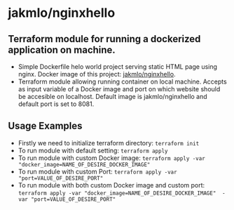 # jakmlo/nginxhello
## Terraform module for running a dockerized application on machine.
* Simple Dockerfile helo world project serving static HTML page using nginx. Docker image of this project: [jakmlo/nginxhello](https://hub.docker.com/repository/docker/jakmlo/nginxhello).
* Terraform module allowing running container on local machine. Accepts as input variable of a Docker image and port on which website should be accesible on localhost. Default image is jakmlo/nginxhello and default port is set to 8081.


## Usage Examples
* Firstly we need to initialize terraform directory: `terraform init`
* To run module with default setting: `terraform apply`
* To run module with custom Docker image: `terraform apply -var "docker_image=NAME_OF_DESIRE_DOCKER_IMAGE"`
* To run module with custom Port: `terraform apply -var "port=VALUE_OF_DESIRE_PORT"`
* To run module with both custom Docker image and custom port:
`terraform apply -var "docker_image=NAME_OF_DESIRE_DOCKER_IMAGE"  -var "port=VALUE_OF_DESIRE_PORT"`

